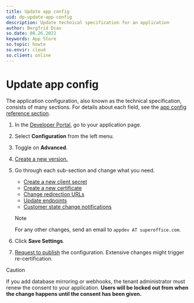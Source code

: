 ```yaml
---
title: Update app config
uid: dp-update-app-config
description: Update technical specification for an application
author: Bergfrid Dias
so.date: 08.26.2022
keywords: App Store
so.topic: howto
so.envir: cloud
so.client: online
---
```


# Update app config

The application configuration, also known as the technical specification, consists of many sections. For details about each field, see the [app config reference section][8].

1. In the [Developer Portal][7], go to your application page.
1. Select **Configuration** from the left menu.
1. Toggle on **Advanced**.
1. [Create a new version.][3]
1. Go through each sub-section and change what you need.

    * [Create a new client secret][2]
    * [Create a new certificate][3]
    * [Change redirection URLs][5]
    * [Update endpoints][4]
    * [Customer state change notifications][6]

    > [!NOTE]
    > For any other changes, send an email to `appdev AT superoffice.com`.

1. Click **Save Settings**.
1. [Request to publish][1] the configuration. Extensive changes might trigger re-certification.

> [!CAUTION]
> If you add database mirroring or webhooks, the tenant administrator must renew the consent to your application. **Users will be locked out from when the change happens until the consent has been given.**

<!-- Referenced links -->
[1]: ../request-to-publish.md
[2]: get-client-secret.md
[3]: new-certificate.md
[4]: update-endpoints.md
[5]: cors-and-redirection-urls.md
[6]: ../../best-practices/tenant-status/index.md#notify
[7]: https://dev.superoffice.com/
[8]: app-config.md
